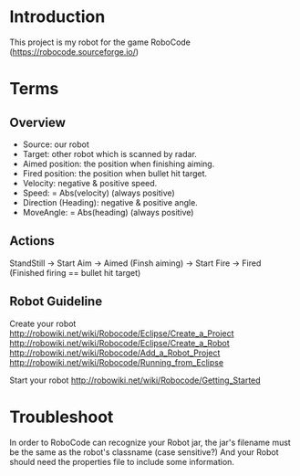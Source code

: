 # Introduction
This project is my robot for the game RoboCode (https://robocode.sourceforge.io/)

# Terms
## Overview
- Source: our robot
- Target: other robot which is scanned by radar.
- Aimed position: the position when finishing aiming.
- Fired position: the position when bullet hit target.
- Velocity: negative & positive speed.
- Speed: = Abs(velocity) (always positive)
- Direction (Heading): negative & positive angle.
- MoveAngle: = Abs(heading) (always positive)

## Actions 
StandStill -> Start Aim -> Aimed (Finsh aiming) -> Start Fire -> Fired (Finished firing == bullet hit target)

## Robot Guideline
Create your robot
http://robowiki.net/wiki/Robocode/Eclipse/Create_a_Project
http://robowiki.net/wiki/Robocode/Eclipse/Create_a_Robot
http://robowiki.net/wiki/Robocode/Add_a_Robot_Project
http://robowiki.net/wiki/Robocode/Running_from_Eclipse

Start your robot
http://robowiki.net/wiki/Robocode/Getting_Started

# Troubleshoot
In order to RoboCode can recognize your Robot jar, the jar's filename must be the same as the robot's classname (case sensitive?)
And your Robot should need the properties file to include some information.
